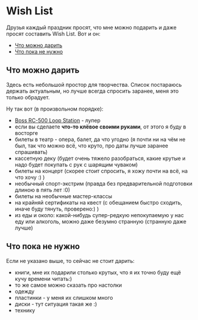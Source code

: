 # Wish List

Друзья каждый праздник просят, что мне можно подарить и даже просят составить Wish List. Вот и он:

- [Что можно дарить](#что-можно-дарить)
- [Что пока не нужно](#что-пока-не-нужно)

## Что можно дарить

Здесь есть небольшой простор для творчества.
Список постараюсь держать актуальным, но лучше всегда спросить заранее, меня это только обрадует.

Ну так вот (в произвольном порядке):

<!-- - [](https://www.amazon.co.uk/dp/) -->

- [Boss RC-500 Loop Station](https://www.musicstore.com/en_RU/RUB/Boss-RC-500-Loop-Station/art-GIT0054643-000) - лупер
- если вы сделаете **что-то клёвое своими руками**, от этого я буду в восторге
- билеты в театр - опера, балет, да что угодно (я почти ни на чём не был, так что можно всё, что круто, про даты лучше заранее спрашивать)
- кассетную деку (будет очень тяжело разобраться, какие крутые и надо будет покупать с рук с шарящим чуваком)
- билеты на концерт (скорее стоит спросить, я хожу почти на всё, на что хочу :) )
- необычный спорт-экстрим (правда без предварительной подготовки длиною в пять лет :0)
- билеты на необычные мастер-классы
- на крайняй сертификаты на квест (с обещанием быстро сходить, иначе буду тянуть, проверено:) )
- из еды и около: какой-нибудь супер-редкую непокупаемую у нас еду или алкоголь, можно даже безумно странную (странную даже лучше)

## Что пока не нужно

Если не указано выше, то сейчас не стоит дарить:

- книги, мне их подарили столько крутых, что я их точно буду ещё кучу времени читать:)
- то же самое можно сказать про настолки
- одежду
- пластинки - у меня их слишком много
- диски - тут ситуация такая же :)
- технику
